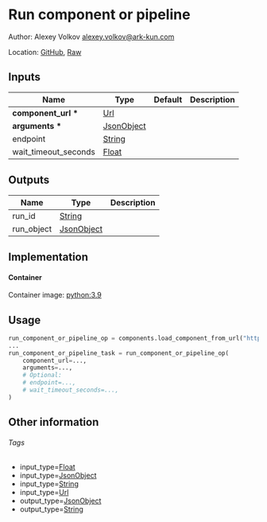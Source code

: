 <!-- BEGIN_GENERATED_CONTENT -->
# Run component or pipeline

Author: Alexey Volkov <alexey.volkov@ark-kun.com>

Location: [GitHub](https://github.com/Ark-kun/pipeline_components/blob/master/components/kfp/Run_component/component.yaml), [Raw](https://raw.githubusercontent.com/Ark-kun/pipeline_components/master/components/kfp/Run_component/component.yaml)

## Inputs

|Name|Type|Default|Description|
|-|-|-|-|
|**component_url** **\***|[Url]|||
|**arguments** **\***|[JsonObject]|||
|endpoint|[String]|||
|wait_timeout_seconds|[Float]|||

## Outputs

|Name|Type|Description|
|-|-|-|
|run_id|[String]||
|run_object|[JsonObject]||

## Implementation

#### Container

Container image: [python:3.9](https://hub.docker.com/r/_/python)

## Usage

```python
run_component_or_pipeline_op = components.load_component_from_url("https://raw.githubusercontent.com/Ark-kun/pipeline_components/master/components/kfp/Run_component/component.yaml")
...
run_component_or_pipeline_task = run_component_or_pipeline_op(
    component_url=...,
    arguments=...,
    # Optional:
    # endpoint=...,
    # wait_timeout_seconds=...,
)
```

## Other information

###### Tags

* input_type=[Float]
* input_type=[JsonObject]
* input_type=[String]
* input_type=[Url]
* output_type=[JsonObject]
* output_type=[String]

[Float]: https://github.com/Ark-kun/pipeline_components/tree/master/types/Float
[JsonObject]: https://github.com/Ark-kun/pipeline_components/tree/master/types/JsonObject
[String]: https://github.com/Ark-kun/pipeline_components/tree/master/types/String
[Url]: https://github.com/Ark-kun/pipeline_components/tree/master/types/Url
<!-- END_GENERATED_CONTENT -->
